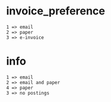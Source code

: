 # invoice_preference

```
1 => email
2 => paper
3 => e-invoice
```

# info

```
1 => email
2 => email and paper
4 => paper
3 => no postings
```
